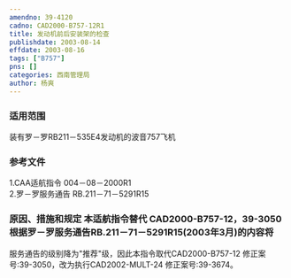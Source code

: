 ```yaml
---
amendno: 39-4120  
cadno: CAD2000-B757-12R1  
title: 发动机前后安装架的检查  
publishdate: 2003-08-14  
effdate: 2003-08-16  
tags: ["B757"]  
pns: []  
categories: 西南管理局  
author: 杨爽  
---
```

  
### 适用范围  
装有罗－罗RB211－535E4发动机的波音757飞机  
  
<!--more-->  
### 参考文件  
1.CAA适航指令 004－08－2000R1  
2.罗－罗服务通告 RB.211－71－5291R15  
  
### 原因、措施和规定 本适航指令替代 CAD2000-B757-12，39-3050根据罗－罗服务通告RB.211－71－5291R15(2003年3月)的内容将  
服务通告的级别降为"推荐"级，因此本指令取代CAD2000-B757-12 修正案号:39-3050，改为执行CAD2002-MULT-24 修正案号:39-3674。  
